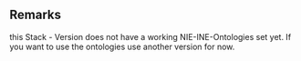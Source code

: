 ## Remarks
this Stack - Version does not have a working NIE-INE-Ontologies set yet. If you want to use the ontologies use another
version for now.